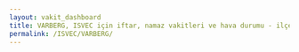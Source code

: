 ```yaml
---
layout: vakit_dashboard
title: VARBERG, ISVEC için iftar, namaz vakitleri ve hava durumu - ilçe/eyalet seç
permalink: /ISVEC/VARBERG/
---
```


<script type="text/javascript">
  var GLOBAL_COUNTRY = 'ISVEC';
  var GLOBAL_CITY = 'VARBERG';
  var GLOBAL_STATE = '';
  var lat = 72;
  var lon = 21;
</script>
